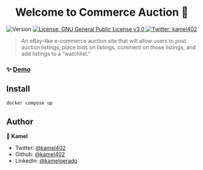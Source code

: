 <h1 align="center">Welcome to Commerce Auction 👋</h1>
<p>
  <img alt="Version" src="https://img.shields.io/badge/version-1.0-blue.svg?cacheSeconds=2592000" />
  <a href="#" target="_blank">
    <img alt="License: GNU General Public License v3.0" src="https://img.shields.io/badge/License-GNU General Public License v3.0-yellow.svg" />
  </a>
  <a href="https://twitter.com/kamel402" target="_blank">
    <img alt="Twitter: kamel402" src="https://img.shields.io/twitter/follow/kamel402.svg?style=social" />
  </a>
</p>

> An eBay-like e-commerce auction site that will allow users to post auction listings, place bids on listings, comment on those listings, and add listings to a “watchlist.”

### ✨ [Demo](https://youtu.be/toINoGzY46w)

## Install

```sh
docker compose up
```

## Author

👤 **Kamel**

* Twitter: [@kamel402](https://twitter.com/kamel402)
* Github: [@kamel402](https://github.com/kamel402)
* LinkedIn: [@kamelgerado](https://linkedin.com/in/kamelgerado)